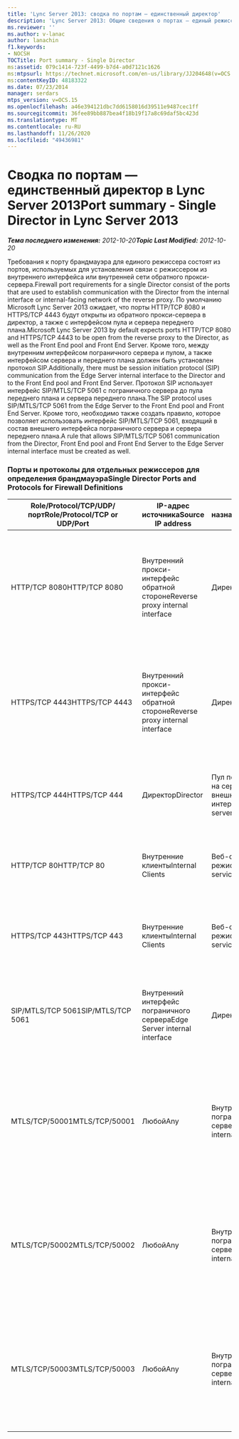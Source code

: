 ```yaml
---
title: 'Lync Server 2013: сводка по портам — единственный директор'
description: 'Lync Server 2013: Общие сведения о портах — единый режиссер.'
ms.reviewer: ''
ms.author: v-lanac
author: lanachin
f1.keywords:
- NOCSH
TOCTitle: Port summary - Single Director
ms:assetid: 079c1414-723f-4499-b7d4-a0d7121c1626
ms:mtpsurl: https://technet.microsoft.com/en-us/library/JJ204648(v=OCS.15)
ms:contentKeyID: 48183322
ms.date: 07/23/2014
manager: serdars
mtps_version: v=OCS.15
ms.openlocfilehash: a46e394121dbc7dd6158016d39511e9487cec1ff
ms.sourcegitcommit: 36fee89bb887bea4f18b19f17a8c69daf5bc423d
ms.translationtype: MT
ms.contentlocale: ru-RU
ms.lasthandoff: 11/26/2020
ms.locfileid: "49436981"
---
```

# <a name="port-summary---single-director-in-lync-server-2013"></a><span data-ttu-id="5985f-103">Сводка по портам — единственный директор в Lync Server 2013</span><span class="sxs-lookup"><span data-stu-id="5985f-103">Port summary - Single Director in Lync Server 2013</span></span>

<div data-xmlns="http://www.w3.org/1999/xhtml">

<div class="topic" data-xmlns="http://www.w3.org/1999/xhtml" data-msxsl="urn:schemas-microsoft-com:xslt" data-cs="https://msdn.microsoft.com/">

<div data-asp="https://msdn2.microsoft.com/asp">



</div>

<div id="mainSection">

<div id="mainBody"><span data-ttu-id="5985f-104">

<span> </span></span><span class="sxs-lookup"><span data-stu-id="5985f-104">

<span> </span></span></span>

<span data-ttu-id="5985f-105">_**Тема последнего изменения:** 2012-10-20_</span><span class="sxs-lookup"><span data-stu-id="5985f-105">_**Topic Last Modified:** 2012-10-20_</span></span>

<span data-ttu-id="5985f-106">Требования к порту брандмауэра для единого режиссера состоят из портов, используемых для установления связи с режиссером из внутреннего интерфейса или внутренней сети обратного прокси-сервера.</span><span class="sxs-lookup"><span data-stu-id="5985f-106">Firewall port requirements for a single Director consist of the ports that are used to establish communication with the Director from the internal interface or internal-facing network of the reverse proxy.</span></span> <span data-ttu-id="5985f-107">По умолчанию Microsoft Lync Server 2013 ожидает, что порты HTTP/TCP 8080 и HTTPS/TCP 4443 будут открыты из обратного прокси-сервера в директор, а также с интерфейсом пула и сервера переднего плана.</span><span class="sxs-lookup"><span data-stu-id="5985f-107">Microsoft Lync Server 2013 by default expects ports HTTP/TCP 8080 and HTTPS/TCP 4443 to be open from the reverse proxy to the Director, as well as the Front End pool and Front End Server.</span></span> <span data-ttu-id="5985f-108">Кроме того, между внутренним интерфейсом пограничного сервера и пулом, а также интерфейсом сервера и переднего плана должен быть установлен протокол SIP.</span><span class="sxs-lookup"><span data-stu-id="5985f-108">Additionally, there must be session initiation protocol (SIP) communication from the Edge Server internal interface to the Director and to the Front End pool and Front End Server.</span></span> <span data-ttu-id="5985f-109">Протокол SIP использует интерфейс SIP/MTLS/TCP 5061 с пограничного сервера до пула переднего плана и сервера переднего плана.</span><span class="sxs-lookup"><span data-stu-id="5985f-109">The SIP protocol uses SIP/MTLS/TCP 5061 from the Edge Server to the Front End pool and Front End Server.</span></span> <span data-ttu-id="5985f-110">Кроме того, необходимо также создать правило, которое позволяет использовать интерфейс SIP/MTLS/TCP 5061, входящий в состав внешнего интерфейса пограничного сервера и сервера переднего плана.</span><span class="sxs-lookup"><span data-stu-id="5985f-110">A rule that allows SIP/MTLS/TCP 5061 communication from the Director, Front End pool and Front End Server to the Edge Server internal interface must be created as well.</span></span>

### <a name="single-director-ports-and-protocols-for-firewall-definitions"></a><span data-ttu-id="5985f-111">Порты и протоколы для отдельных режиссеров для определения брандмауэра</span><span class="sxs-lookup"><span data-stu-id="5985f-111">Single Director Ports and Protocols for Firewall Definitions</span></span>

<table>
<colgroup>
<col style="width: 25%" />
<col style="width: 25%" />
<col style="width: 25%" />
<col style="width: 25%" />
</colgroup>
<thead>
<tr class="header">
<th><span data-ttu-id="5985f-112">Role/Protocol/TCP/UDP/порт</span><span class="sxs-lookup"><span data-stu-id="5985f-112">Role/Protocol/TCP or UDP/Port</span></span></th>
<th><span data-ttu-id="5985f-113">IP-адрес источника</span><span class="sxs-lookup"><span data-stu-id="5985f-113">Source IP address</span></span></th>
<th><span data-ttu-id="5985f-114">IP-адрес назначения</span><span class="sxs-lookup"><span data-stu-id="5985f-114">Destination IP address</span></span></th>
<th><span data-ttu-id="5985f-115">Примечания.</span><span class="sxs-lookup"><span data-stu-id="5985f-115">Notes</span></span></th>
</tr>
</thead>
<tbody>
<tr class="odd">
<td><p><span data-ttu-id="5985f-116">HTTP/TCP 8080</span><span class="sxs-lookup"><span data-stu-id="5985f-116">HTTP/TCP 8080</span></span></p></td>
<td><p><span data-ttu-id="5985f-117">Внутренний прокси-интерфейс обратной стороне</span><span class="sxs-lookup"><span data-stu-id="5985f-117">Reverse proxy internal interface</span></span></p></td>
<td><p><span data-ttu-id="5985f-118">Директор</span><span class="sxs-lookup"><span data-stu-id="5985f-118">Director</span></span></p></td>
<td><p><span data-ttu-id="5985f-119">По внешнему каналу на обратной стороне обратных посредников связь передается на веб-службы Director и Front Server.</span><span class="sxs-lookup"><span data-stu-id="5985f-119">Initially received by the external side of the reverse proxy, the communication is sent on to the Director and Front End Server web services</span></span></p></td>
</tr>
<tr class="even">
<td><p><span data-ttu-id="5985f-120">HTTPS/TCP 4443</span><span class="sxs-lookup"><span data-stu-id="5985f-120">HTTPS/TCP 4443</span></span></p></td>
<td><p><span data-ttu-id="5985f-121">Внутренний прокси-интерфейс обратной стороне</span><span class="sxs-lookup"><span data-stu-id="5985f-121">Reverse proxy internal interface</span></span></p></td>
<td><p><span data-ttu-id="5985f-122">Директор</span><span class="sxs-lookup"><span data-stu-id="5985f-122">Director</span></span></p></td>
<td><p><span data-ttu-id="5985f-123">По внешнему каналу на обратной стороне обратных посредников связь передается на веб-службы Director и Front Server.</span><span class="sxs-lookup"><span data-stu-id="5985f-123">Initially received by the external side of the reverse proxy, the communication is sent on to the Director and Front End Server web services</span></span></p></td>
</tr>
<tr class="odd">
<td><p><span data-ttu-id="5985f-124">HTTPS/TCP 444</span><span class="sxs-lookup"><span data-stu-id="5985f-124">HTTPS/TCP 444</span></span></p></td>
<td><p><span data-ttu-id="5985f-125">Директор</span><span class="sxs-lookup"><span data-stu-id="5985f-125">Director</span></span></p></td>
<td><p><span data-ttu-id="5985f-126">Пул переднего плана на сервере или внешнем интерфейсе</span><span class="sxs-lookup"><span data-stu-id="5985f-126">Front End server or Front End pool</span></span></p></td>
<td><p><span data-ttu-id="5985f-127">Обмен данными между сервером и сервером переднего плана</span><span class="sxs-lookup"><span data-stu-id="5985f-127">Inter-server communication between the Director and the Front End Server</span></span></p></td>
</tr>
<tr class="even">
<td><p><span data-ttu-id="5985f-128">HTTP/TCP 80</span><span class="sxs-lookup"><span data-stu-id="5985f-128">HTTP/TCP 80</span></span></p></td>
<td><p><span data-ttu-id="5985f-129">Внутренние клиенты</span><span class="sxs-lookup"><span data-stu-id="5985f-129">Internal Clients</span></span></p></td>
<td><p><span data-ttu-id="5985f-130">Веб-службы режиссера</span><span class="sxs-lookup"><span data-stu-id="5985f-130">Director web services</span></span></p></td>
<td><p><span data-ttu-id="5985f-131">Режиссер предоставляет веб-службы внутренним и внешним клиентам.</span><span class="sxs-lookup"><span data-stu-id="5985f-131">The Director provides web services to internal and external clients.</span></span></p></td>
</tr>
<tr class="odd">
<td><p><span data-ttu-id="5985f-132">HTTPS/TCP 443</span><span class="sxs-lookup"><span data-stu-id="5985f-132">HTTPS/TCP 443</span></span></p></td>
<td><p><span data-ttu-id="5985f-133">Внутренние клиенты</span><span class="sxs-lookup"><span data-stu-id="5985f-133">Internal Clients</span></span></p></td>
<td><p><span data-ttu-id="5985f-134">Веб-службы режиссера</span><span class="sxs-lookup"><span data-stu-id="5985f-134">Director web services</span></span></p></td>
<td><p><span data-ttu-id="5985f-135">Режиссер предоставляет веб-службы внутренним и внешним клиентам.</span><span class="sxs-lookup"><span data-stu-id="5985f-135">The Director provides web services to internal and external clients.</span></span></p></td>
</tr>
<tr class="even">
<td><p><span data-ttu-id="5985f-136">SIP/MTLS/TCP 5061</span><span class="sxs-lookup"><span data-stu-id="5985f-136">SIP/MTLS/TCP 5061</span></span></p></td>
<td><p><span data-ttu-id="5985f-137">Внутренний интерфейс пограничного сервера</span><span class="sxs-lookup"><span data-stu-id="5985f-137">Edge Server internal interface</span></span></p></td>
<td><p><span data-ttu-id="5985f-138">Директор</span><span class="sxs-lookup"><span data-stu-id="5985f-138">Director</span></span></p></td>
<td><p><span data-ttu-id="5985f-139">Обмен данными SIP от пограничного сервера к директоре и внешнему серверу.</span><span class="sxs-lookup"><span data-stu-id="5985f-139">SIP communication from the Edge Server to the Director, and the Front End Server.</span></span></p></td>
</tr>
<tr class="odd">
<td><p><span data-ttu-id="5985f-140">MTLS/TCP/50001</span><span class="sxs-lookup"><span data-stu-id="5985f-140">MTLS/TCP/50001</span></span></p></td>
<td><p><span data-ttu-id="5985f-141">Любой</span><span class="sxs-lookup"><span data-stu-id="5985f-141">Any</span></span></p></td>
<td><p><span data-ttu-id="5985f-142">Внутренний интерфейс пограничного сервера</span><span class="sxs-lookup"><span data-stu-id="5985f-142">Edge Server internal interface</span></span></p></td>
<td><p><span data-ttu-id="5985f-143">Команды для централизованного ведения журналов (ClsController.exe) или агента (ClasAgent.exe) и сбора журналов</span><span class="sxs-lookup"><span data-stu-id="5985f-143">Centralized Logging Service controller (ClsController.exe) or agent (ClasAgent.exe)commands and log collection</span></span></p></td>
</tr>
<tr class="even">
<td><p><span data-ttu-id="5985f-144">MTLS/TCP/50002</span><span class="sxs-lookup"><span data-stu-id="5985f-144">MTLS/TCP/50002</span></span></p></td>
<td><p><span data-ttu-id="5985f-145">Любой</span><span class="sxs-lookup"><span data-stu-id="5985f-145">Any</span></span></p></td>
<td><p><span data-ttu-id="5985f-146">Внутренний интерфейс пограничного сервера</span><span class="sxs-lookup"><span data-stu-id="5985f-146">Edge Server internal interface</span></span></p></td>
<td><p><span data-ttu-id="5985f-147">Команды для централизованного ведения журналов (ClsController.exe) или агента (ClasAgent.exe) и сбора журналов</span><span class="sxs-lookup"><span data-stu-id="5985f-147">Centralized Logging Service controller (ClsController.exe) or agent (ClasAgent.exe)commands and log collection</span></span></p></td>
</tr>
<tr class="odd">
<td><p><span data-ttu-id="5985f-148">MTLS/TCP/50003</span><span class="sxs-lookup"><span data-stu-id="5985f-148">MTLS/TCP/50003</span></span></p></td>
<td><p><span data-ttu-id="5985f-149">Любой</span><span class="sxs-lookup"><span data-stu-id="5985f-149">Any</span></span></p></td>
<td><p><span data-ttu-id="5985f-150">Внутренний интерфейс пограничного сервера</span><span class="sxs-lookup"><span data-stu-id="5985f-150">Edge Server internal interface</span></span></p></td>
<td><p><span data-ttu-id="5985f-151">Команды для централизованного ведения журналов (ClsController.exe) или агента (ClasAgent.exe) и сбора журналов</span><span class="sxs-lookup"><span data-stu-id="5985f-151">Centralized Logging Service controller (ClsController.exe) or agent (ClasAgent.exe)commands and log collection</span></span></p></td>
</tr>
</tbody>
</table><span data-ttu-id="5985f-152">


</div>

<span> </span>

</div>

</div>

</span><span class="sxs-lookup"><span data-stu-id="5985f-152">


</div>

<span> </span>

</div>

</div>

</span></span></div>

